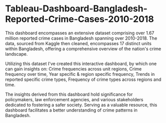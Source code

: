 # Tableau-Dashboard-Bangladesh-Reported-Crime-Cases-2010-2018

This dashboard encompasses an extensive dataset comprising over 1.67 million reported crime cases in Bangladesh spanning over 2010-2018. The data, sourced from Kaggle then cleaned, encompasses 17 distinct units within Bangladesh, offering a comprehensive overview of the nation's crime landscape. 

Utilizing this dataset I've created this interactive dashboard, by which one can gain insights on: 
  Crime frequencies across unit regions,
  Crime frequency over time,
  Year specific & region specific frequency,
  Trends in reported specific crime types,
  Frequency of crime types across regions and time.

The insights derived from this dashboard hold significance for policymakers, law enforcement agencies, and various stakeholders dedicated to fostering a safer society. Serving as a valuable resource, this dashboard facilitates a better understanding of crime patterns in Bangladesh.
